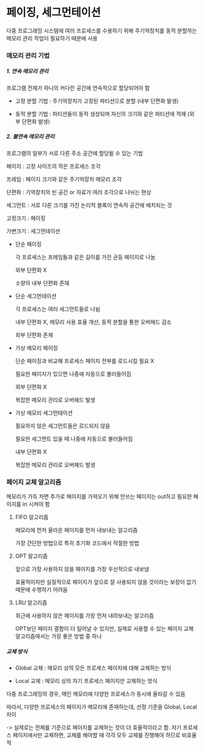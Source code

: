 # 페이징, 세그먼테이션

다중 프로그래밍 시스템에 여러 프로세스를 수용하기 위해 주기억장치를 동적 분할하는 메모리 관리 작업이 필요하기 때문에 사용

### 메모리 관리 기법

##### 1. 연속 메모리 관리

프로그램 전체가 하나의 커다란 공간에 연속적으로 할당되어야 함

- 고정 분할 기법 : 주기억장치가 고정된 파티션으로 분할 (내부 단편화 발생)

- 동적 분할 기법 : 파티션들이 동적 생성되며 자신의 크기와 같은 파티션에 적재 (외부 단편화 발생)

##### 2. 불연속 메모리 관리

프로그램의 일부가 서로 다른 주소 공간에 할당될 수 있는 기법

페이지 : 고정 사이즈의 작은 프로세스 조각

프레임 : 페이지 크기와 같은 주기억장치 메모리 조각

단편화 : 기억장치의 빈 공간 or 자료가 여러 조각으로 나뉘는 현상

세그먼트 : 서로 다른 크기를 가진 논리적 블록이 연속적 공간에 배치되는 것

고정크기 : 페이징

가변크기 : 세그먼테이션

- 단순 페이징
  
  각 프로세스는 프레임들과 같은 길이를 가진 균등 페이지로 나눔
  
  외부 단편화 X
  
  소량의 내부 단편화 존재

- 단순 세그먼테이션
  
  각 프로세스는 여러 세그먼트들로 나뉨
  
  내부 단편화 X, 메모리 사용 효율 개선, 동적 분할을 통한 오버헤드 감소
  
  외부 단편화 존재

- 가상 메모리 페이징
  
  단순 페이징과 비교해 프로세스 페이지 전부를 로드시킬 필요 X
  
  필요한 페이지가 있으면 나중에 자동으로 불러들어짐
  
  외부 단편화 X
  
  복잡한 메모리 관리로 오버헤드 발생

- 가상 메모리 세그먼테이션
  
  필요하지 않은 세그먼트들은 로드되지 않음
  
  필요한 세그먼트 있을 때 나중에 자동으로 불러들어짐
  
  내부 단편화 X
  
  복잡한 메모리 관리로 오버헤드 발생

### 페이지 교체 알고리즘

메모리가 가득 차면 추가로 페이지를 가져오기 위해 안쓰는 페이지는 out하고 필요한 페이지를 in 시켜야 함

1. FIFO 알고리즘
   
   메모리에 먼저 올라온 페이지를 먼저 내보내는 알고리즘
   
   가장 간단한 방법으로 특히 초기화 코드에서 적절한 방법

2. OPT 알고리즘
   
   앞으로 가장 사용하지 않을 페이지를 가장 우선적으로 내보냄
   
   효율적이지만 실질적으로 페이지가 앞으로 잘 사용되지 않을 것이라는 보장이 없기 때문에 수행하기 어려움

3. LRU 알고리즘
   
   최근에 사용하지 않은 페이지를 가장 먼저 내려보내는 알고리즘
   
   OPT보단 페이지 결함이 더 일어날 수 있지만, 실제로 사용할 수 있는 페이지 교체 알고리즘에서는 가장 좋은 방법 중 하나

##### 교체 방식

- Global 교체 : 메모리 상의 모든 프로세스 페이지에 대해 교체하는 방식

- Local 교체 : 메모리 상의 자기 프로세스 페이지만 교체하는 방식

다중 프로그래밍의 경우, 메인 메모리에 다양한 프로세스가 동시에 올라갈 수 있음

따라서, 다양한 프로세스의 페이지가 메모리에 존재하는데, 선정 기준을 Global, Local 차이

-> 실제로는 전체를 기준으로 페이지를 교체하는 것이 더 효율적이라고 함. 자기 프로세스 페이지에서만 교체하면, 교체를 해야할 때 각각 모두 교체를 진행해야 하므로 비효율적

